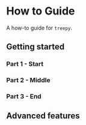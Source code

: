 # How to Guide

A how-to guide for `treepy`.

## Getting started

### Part 1 - Start

### Part 2 - Middle

### Part 3 - End

## Advanced features